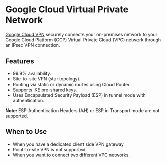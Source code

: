 # Google Cloud Virtual Private Network

[Google Cloud VPN](https://cloud.google.com/vpn/docs/concepts/overview) securely connects your on-premises network to your Google Cloud Platform (GCP) Virtual Private Cloud (VPC) network through an IPsec VPN connection.

## Features

* 99.9% availability.
* Site-to-site VPN (star topology).
* Routing via static or dynamic routes using Cloud Router.
* Supports IKE pre-shared keys.
* Uses Encapsulated Security Payload (ESP) in tunnel mode with authentication.

__Note:__ ESP Authentication Headers (AH) or ESP in Transport mode are not supported.

## When to Use

* When you have a dedicated client side VPN gateway.
* Point-to-site VPN is not supported.
* When you want to connect two different VPC networks.
